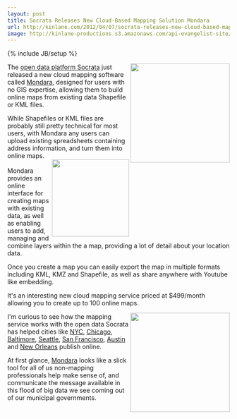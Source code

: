 ```yaml
---
layout: post
title: Socrata Releases New Cloud-Based Mapping Solution Mondara
url: http://kinlane.com/2012/04/07/socrata-releases-new-cloud-based-mapping-solution-mondara/
image: http://kinlane-productions.s3.amazonaws.com/api-evangelist-site/blog/socrata-1.jpg
---
```

{% include JB/setup %}
<p>
     <a href="http://www.citygridmedia.com/developer/wp-content/uploads/2012/04/socrata-1.jpg"><img class="aligncenter size-medium wp-image-1006" title="socrata-1" src="http://www.citygridmedia.com/developer/wp-content/uploads/2012/04/socrata-1-300x201.jpg" alt="" width="225" align="right" /></a>The <a title="Open Data Platform Socrata" href="http://www.socrata.com/">open data platform Socrata</a> just released a new cloud mapping software called <a title="Mondara" href="http://www.socrata.com/mondara/">Mondara</a>, designed for users with no GIS expertise, allowing them to build online maps from existing data Shapefile or KML files.
</p>
<p>
     While Shapefiles or KML files are probably still pretty technical for most users, with Mondara any users can upload existing spreadsheets containing address information, and turn them into online maps.
     <br />
     <a href="http://www.citygridmedia.com/developer/wp-content/uploads/2012/04/socrata-mondara-3.jpg"><img class="aligncenter size-medium wp-image-1008" title="socrata-mondara-3" src="http://www.citygridmedia.com/developer/wp-content/uploads/2012/04/socrata-mondara-3-300x201.jpg" alt="" width="175" align="right" /></a>
     <br />
     Mondara provides an online interface for creating maps with existing data, as well as enabling users to add, managing and combine layers within the a map, providing a lot of detail about your location data.
</p>
<p>
     Once you create a map you can easily export the map in multiple formats including KML, KMZ and Shapefile, as well as share anywhere with Youtube like embedding.
</p>
<p>
     It's an interesting new cloud mapping service priced at $499/month allowing you to create up to 100 online maps.
</p>
<p>
     <a href="http://www.citygridmedia.com/developer/wp-content/uploads/2012/04/socrata-mondara-2.jpg"><img class="aligncenter size-medium wp-image-1007" title="socrata-mondara-2" src="http://www.citygridmedia.com/developer/wp-content/uploads/2012/04/socrata-mondara-2-300x201.jpg" alt="" width="225" align="right" /></a>I'm curious to see how the mapping service works with the open data Socrata has helped cities like <a href="http://nycopendata.socrata.com/" target="_blank">NYC</a>, <a href="http://data.cityofchicago.org/" target="_blank">Chicago</a>, <a href="http://data.baltimorecity.gov/" target="_blank">Baltimore</a>, <a href="http://data.seattle.gov/" target="_blank">Seattle</a>, <a href="http://data.sfgov.org/" target="_blank">San Francisco</a>, <a title="Austin" href="https://data.austintexas.gov/">Austin</a> and <a href="http://data.nola.gov/" target="_blank">New Orleans</a> publish online.
</p>
<p>
     At first glance, <a title="Mondara" href="http://www.socrata.com/mondara/">Mondara</a> looks like a slick tool for all of us non-mapping professionals help make sense of, and communicate the message available in this flood of big data we see coming out of our municipal governments.
</p>